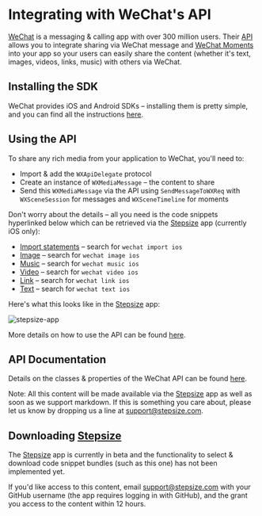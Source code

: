 Integrating with WeChat's API
=============================

[WeChat](http://wechat.com/) is a messaging & calling app with over 300 million users. Their [API](http://dev.wechat.com/wechatapi) allows you to integrate sharing via WeChat message and [WeChat Moments](http://www.wechat.com/en/features.html#moments) into your app so your users can easily share the content (whether it's text, images, videos, links, music) with others via WeChat.

Installing the SDK
------------------

WeChat provides iOS and Android SDKs – installing them is pretty simple, and you can find all the instructions [here](http://dev.wechat.com/wechatapi/installguide).

Using the API
-------------

To share any rich media from your application to WeChat, you'll need to:
  - Import & add the `WXApiDelegate` protocol
  - Create an instance of `WXMediaMessage` – the content to share
  - Send this `WXMediaMessage` via the API using `SendMessageToWXReq` with `WXSceneSession` for messages and `WXSceneTimeline` for moments

Don't worry about the details – all you need is the code snippets hyperlinked below which can be retrieved via the [Stepsize](http://stepsize.com/) app (currently iOS only):
  - [Import statements](https://gist.github.com/devStepsize/aba5498b3c760582b48bea41300ecf68) – search for `wechat import ios`
  - [Image](https://gist.github.com/devStepsize/43098ffc5ae71790301c10344adcf632) – search for `wechat image ios`
  - [Music](https://gist.github.com/devStepsize/fafbdca599972bb60cf099ca26d4d3ef) – search for `wechat music ios`
  - [Video](https://gist.github.com/devStepsize/ff4610de88c819e5eeb86ce3233a4e1a) – search for `wechat video ios`
  - [Link](https://gist.github.com/devStepsize/b8d7052abd85051f1831878027724aed) – search for `wechat link ios`
  - [Text](https://gist.github.com/devStepsize/682a6c18a908667c9cc135b8a62e6f94) – search for `wechat text ios`

Here's what this looks like in the [Stepsize](http://stepsize.com/) app:

![stepsize-app](http://i.imgur.com/6uo01MD.gif)

More details on how to use the API can be found [here](http://dev.wechat.com/wechatapi/messages-moments).

API Documentation
-----------------

Details on the classes & properties of the WeChat API can be found [here](http://dev.wechat.com/wechatapi/documentation).

Note: All this content will be made available via the [Stepsize](http://stepsize.com/) app as well as soon as we support markdown. If this is something you care about, please let us know by dropping us a line at [support@stepsize.com](mailto:support@stepsize.com).

Downloading [Stepsize](http://stepsize.com/)
--------------------------------------------

The [Stepsize](http://stepsize.com/) app is currently in beta and the functionality to select & download code snippet bundles (such as this one) has not been implemented yet.

If you'd like access to this content, email [support@stepsize.com](mailto:support@stepsize.com) with your GitHub username (the app requires logging in with GitHub), and the grant you access to the content within 12 hours.
